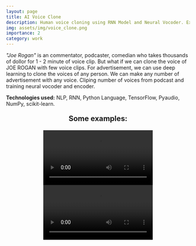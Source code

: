 ```yaml
---
layout: page
title: AI Voice Clone
description: Human voice cloning using RNN Model and Neural Vocoder. Experimented with the Joe Rogan voice.
img: assets/img/voice_clone.png
importance: 2
category: work
---
```


<em>"Joe Rogan"</em> is an commentator, podcaster, comedian who takes thousands of dollor for 1 - 2 minute of voice clip. But what if we can clone the voice of JOE ROGAN with few voice clips. For advertisement, we can use deep learning to clone the voices of any person. We can make any number of advertisement with any voice. 
Cliping number of voices from podcast and training neural vocoder and encoder.

<b>Technologies used:</b> NLP, RNN, Python Language, TensorFlow, Pyaudio, NumPy, scikit-learn.


<center>
<p style="font-size:20px"> <b>Some examples: </b></p>
</center>

<center>
<video controls>
<source src="https://drive.google.com/uc?export=download&id=1j3K7KxMsl5kwqE_4PJSD2XLa0KMbky6a" type="video/mp4">
</video>
<video controls>
<source src="https://drive.google.com/uc?export=download&id=1K-tkkCoTDAes-pKJU7xKKxtwBcgRLjW1" type="video/mp4">
</video>
</center>
